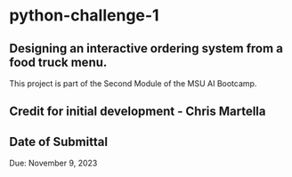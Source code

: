 # python-challenge-1
## Designing an interactive ordering system from a food truck menu.
This project is part of the Second Module of the MSU AI Bootcamp.


## Credit for initial development - Chris Martella
## Date of Submittal
Due: November 9, 2023